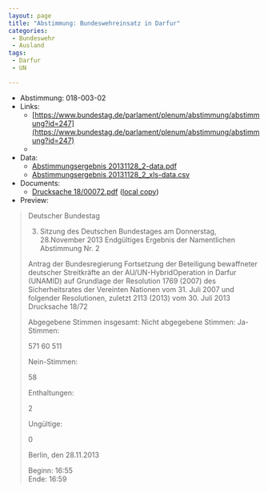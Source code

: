 ```yaml
---
layout: page
title: "Abstimmung: Bundeswehreinsatz in Darfur"
categories:
 - Bundeswehr
 - Ausland
tags:
 - Darfur
 - UN

---
```


* Abstimmung: 018-003-02
* Links: 
    * [https://www.bundestag.de/parlament/plenum/abstimmung/abstimmung?id=247](https://www.bundestag.de/parlament/plenum/abstimmung/abstimmung?id=247)
    * 
* Data: 
    * [Abstimmungsergebnis 20131128_2-data.pdf](/res/abstimmungsliste/20131128_2-data.pdf)
    * [Abstimmungsergebnis 20131128_2_xls-data.csv](/res/abstimmungsliste/analyses/20131128_2_xls-data.csv)
* Documents: 
    * [Drucksache 18/00072.pdf](http://dip21.bundestag.de/dip21/btd/18/000/1800072.pdf) ([local copy](/res/abstimmungsdaten/018-003-02/1800072.pdf))
* Preview: 
> Deutscher Bundestag
> 
> 3. Sitzung des Deutschen Bundestages
> am Donnerstag, 28.November 2013
> Endgültiges Ergebnis der Namentlichen Abstimmung Nr. 2
> 
> Antrag der Bundesregierung
> Fortsetzung der Beteiligung bewaffneter deutscher Streitkräfte an der AU/UN-HybridOperation in Darfur (UNAMID) auf Grundlage der Resolution 1769 (2007) des
> Sicherheitsrates der Vereinten Nationen vom 31. Juli 2007 und folgender Resolutionen,
> zuletzt 2113 (2013) vom 30. Juli 2013
> Drucksache 18/72
> 
> Abgegebene Stimmen insgesamt:
> Nicht abgegebene Stimmen:
> Ja-Stimmen:
> 
> 571
> 60
> 511
> 
> Nein-Stimmen:
> 
> 58
> 
> Enthaltungen:
> 
> 2
> 
> Ungültige:
> 
> 0
> 
> Berlin, den 28.11.2013
> 
> Beginn: 16:55  
> Ende: 16:59
